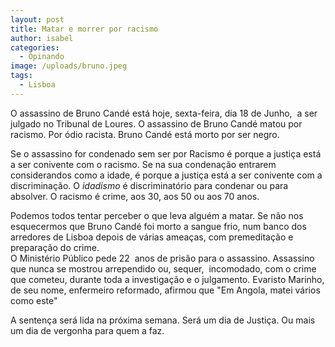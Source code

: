 ```yaml
---
layout: post
title: Matar e morrer por racismo
author: isabel
categories:
  - Opinando
image: /uploads/bruno.jpeg
tags:
  - Lisboa
---
```

O assassino de Bruno Candé est&aacute; hoje, sexta-feira, dia 18 de Junho,&nbsp; a ser julgado no Tribunal de Loures. O assassino de Bruno Candé matou por racismo. Por &oacute;dio racista. Bruno Candé est&aacute; morto por ser negro.

Se o assassino for condenado sem ser por Racismo é porque a justi&ccedil;a est&aacute; a ser conivente com o racismo. Se na sua condena&ccedil;&atilde;o entrarem considerandos como a idade, é porque a justi&ccedil;a est&aacute; a ser conivente com a discrimina&ccedil;&atilde;o. O *idadismo* é discriminat&oacute;rio para condenar ou para absolver. O racismo é crime, aos 30, aos 50 ou aos 70 anos.

Podemos todos tentar perceber o que leva alguém a matar. Se n&atilde;o nos esquecermos que Bruno Candé foi morto a sangue frio, num banco dos arredores de Lisboa depois de v&aacute;rias amea&ccedil;as, com premedita&ccedil;&atilde;o e prepara&ccedil;&atilde;o do crime.<br>O Ministério P&uacute;blico pede 22&nbsp; anos de pris&atilde;o para o assassino. Assassino que nunca se mostrou arrependido ou, sequer,&nbsp; incomodado, com o crime que cometeu, durante toda a investiga&ccedil;&atilde;o e o julgamento. Evaristo Marinho, de seu nome, enfermeiro reformado, afirmou que "Em Angola, matei v&aacute;rios como este"

A senten&ccedil;a ser&aacute; lida na pr&oacute;xima semana. Ser&aacute; um dia de Justi&ccedil;a. Ou mais um dia de vergonha para quem a faz.
